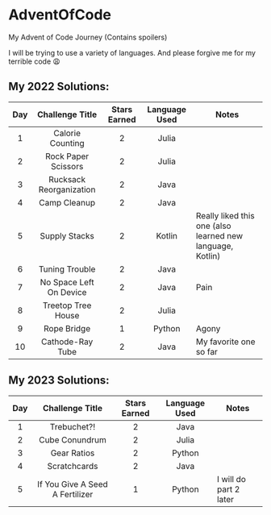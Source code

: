 # AdventOfCode
 My Advent of Code Journey (Contains spoilers)
 
 I will be trying to use a variety of languages. And please forgive me for my terrible code 😩

## My 2022 Solutions:

| Day | Challenge Title | Stars Earned | Language Used | Notes |
|:---:|:---------------:|:------------:|:-------------:| ----- |
| 1 | Calorie Counting  | 2 | Julia | |
| 2 | Rock Paper Scissors | 2 | Julia | |
| 3 | Rucksack Reorganization | 2 | Java | |
| 4 | Camp Cleanup | 2 | Java | |
| 5 | Supply Stacks | 2 | Kotlin | Really liked this one (also learned new language, Kotlin) |
| 6 | Tuning Trouble | 2 | Java | |
| 7 | No Space Left On Device | 2 | Java | Pain |
| 8 | Treetop Tree House | 2 | Julia | |
| 9 | Rope Bridge | 1 | Python | Agony |
| 10 | Cathode-Ray Tube | 2 | Java | My favorite one so far |

## My 2023 Solutions:
| Day | Challenge Title | Stars Earned | Language Used | Notes |
|:---:|:---------------:|:------------:|:-------------:| ----- |
| 1 | Trebuchet?! | 2 | Java | |
| 2 | Cube Conundrum | 2 | Julia | |
| 3 | Gear Ratios | 2 | Python | |
| 4 | Scratchcards | 2 | Java | |
| 5 | If You Give A Seed A Fertilizer | 1 | Python | I will do part 2 later |